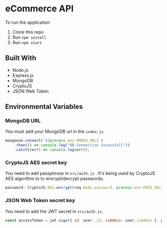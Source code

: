 # eCommerce API

To run the application

1. Clone this repo
2. Run `npm install`
3. Run `npm start`

## Built With

* Node.js
* Express.js
* MongoDB
* CryptoJS
* JSON Web Token

## Environmental Variables

### MongoDB URL

You must add your MongoDB url in the `index.js`

```js
mongoose.connect(`${process.env.MONGO_URL}`)
    .then(() => console.log("DB Connection Sucessfull"))
    .catch((err) => console.log(err));
```

### CryptoJS AES secret key

You need to add passphrase in `src/auth.js` . It's being used by CryptoJS AES algorithm to to envrypt/decrypt passwords.

```js
password: CryptoJS.AES.encrypt(req.body.password, process.env.PASS_SEC).toString()
```

### JSON Web Token secret key

You need to add the JWT secret in `src/auth.js`. 
```js
const accessToken = jwt.sign({ id: user._id, isAdmin: user.isAdmin }, process.env.JWT_SEC, { expiresIn: "3d" }
```
